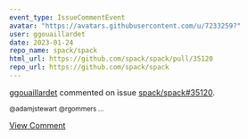 ```yaml
---
event_type: IssueCommentEvent
avatar: "https://avatars.githubusercontent.com/u/7233259?"
user: ggouaillardet
date: 2023-01-24
repo_name: spack/spack
html_url: https://github.com/spack/spack/pull/35120
repo_url: https://github.com/spack/spack
---
```


<a href='https://github.com/ggouaillardet' target='_blank'>ggouaillardet</a> commented on issue <a href='https://github.com/spack/spack/pull/35120' target='_blank'>spack/spack#35120</a>.

<small>@adamjstewart @rgommers ...</small>

<a href='https://github.com/spack/spack/pull/35120' target='_blank'>View Comment</a>